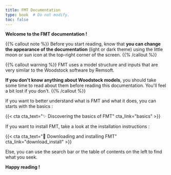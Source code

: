 ```yaml
---
title: FMT Documentation
type: book  # Do not modify.
toc: false
---
```


**Welcome to the FMT documentation !**

{{% callout note %}}
Before you start reading, know that **you can change the appearance of the documentation** (light or dark theme) using the little moon or sun icon at the top-right corner of the screen.
{{% /callout %}}

{{% callout warning %}}
FMT uses a model structure and inputs that are very similar to the Woodstock software by Remsoft.

**If you don't know anything about Woodstock models**, you should take some time to read about them before reading this documentation. You'll feel a bit lost if you don't.
{{% /callout %}}

If you want to better understand what is FMT and what it does, you can starts with the basics :

{{< cta cta_text="✨ Discovering the basics of FMT" cta_link="basics" >}}

If you want to install FMT, take a look at the installation instructions :

{{< cta cta_text="💾 Downloading and installing FMT" cta_link="download_install" >}}

Else, you can use the search bar or the table of contents on the left to find what you seek.

**Happy reading !**